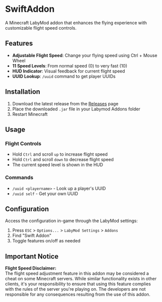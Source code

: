 # SwiftAddon

A Minecraft LabyMod addon that enhances the flying experience with customizable flight speed controls.

## Features

- **Adjustable Flight Speed**: Change your flying speed using Ctrl + Mouse Wheel
- **11 Speed Levels**: From normal speed (0) to very fast (10)
- **HUD Indicator**: Visual feedback for current flight speed
- **UUID Lookup**: `/uuid` command to get player UUIDs

## Installation

1. Download the latest release from the [Releases](https://github.com/datenflieger/SwiftAddon/releases) page
2. Place the downloaded `.jar` file in your Labymod Addons folder
3. Restart Minecraft

## Usage

### Flight Controls
- Hold `Ctrl` and scroll `up` to increase flight speed
- Hold `Ctrl` and scroll `down` to decrease flight speed
- The current speed level is shown in the HUD

### Commands
- `/uuid <playername>` - Look up a player's UUID
- `/uuid self` - Get your own UUID

## Configuration

Access the configuration in-game through the LabyMod settings:
1. Press `ESC` > `Options...` > `LabyMod Settings` > `Addons`
2. Find "Swift Addon"
3. Toggle features on/off as needed

## Important Notice

**Flight Speed Disclaimer:**  
The flight speed adjustment feature in this addon may be considered a cheat on some Minecraft servers. While similar functionality exists in other clients, it's your responsibility to ensure that using this feature complies with the rules of the server you're playing on. The developers are not responsible for any consequences resulting from the use of this addon.
